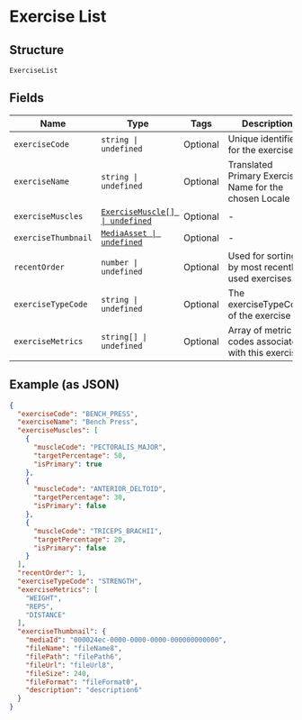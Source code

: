 
# Exercise List

## Structure

`ExerciseList`

## Fields

| Name | Type | Tags | Description |
|  --- | --- | --- | --- |
| `exerciseCode` | `string \| undefined` | Optional | Unique identifier for the exercise. |
| `exerciseName` | `string \| undefined` | Optional | Translated Primary Exercise Name for the chosen Locale |
| `exerciseMuscles` | [`ExerciseMuscle[] \| undefined`](../../doc/models/exercise-muscle.md) | Optional | - |
| `exerciseThumbnail` | [`MediaAsset \| undefined`](../../doc/models/media-asset.md) | Optional | - |
| `recentOrder` | `number \| undefined` | Optional | Used for sorting by most recently used exercises. |
| `exerciseTypeCode` | `string \| undefined` | Optional | The exerciseTypeCode of the exercise |
| `exerciseMetrics` | `string[] \| undefined` | Optional | Array of metric codes associated with this exercise |

## Example (as JSON)

```json
{
  "exerciseCode": "BENCH_PRESS",
  "exerciseName": "Bench Press",
  "exerciseMuscles": [
    {
      "muscleCode": "PECTORALIS_MAJOR",
      "targetPercentage": 50,
      "isPrimary": true
    },
    {
      "muscleCode": "ANTERIOR_DELTOID",
      "targetPercentage": 30,
      "isPrimary": false
    },
    {
      "muscleCode": "TRICEPS_BRACHII",
      "targetPercentage": 20,
      "isPrimary": false
    }
  ],
  "recentOrder": 1,
  "exerciseTypeCode": "STRENGTH",
  "exerciseMetrics": [
    "WEIGHT",
    "REPS",
    "DISTANCE"
  ],
  "exerciseThumbnail": {
    "mediaId": "000024ec-0000-0000-0000-000000000000",
    "fileName": "fileName8",
    "filePath": "filePath6",
    "fileUrl": "fileUrl8",
    "fileSize": 240,
    "fileFormat": "fileFormat0",
    "description": "description6"
  }
}
```

